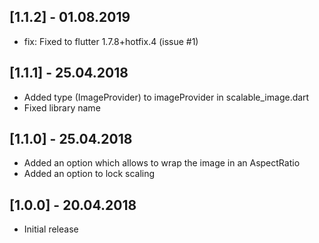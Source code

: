 ## [1.1.2] - 01.08.2019
* fix: Fixed to flutter 1.7.8+hotfix.4 (issue #1)
## [1.1.1] - 25.04.2018
* Added type (ImageProvider) to imageProvider in scalable_image.dart
* Fixed library name
## [1.1.0] - 25.04.2018
* Added an option which allows to wrap the image in an AspectRatio
* Added an option to lock scaling
## [1.0.0] - 20.04.2018
* Initial release
